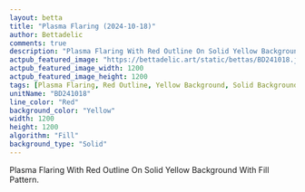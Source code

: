 ```yaml
---
layout: betta
title: "Plasma Flaring (2024-10-18)"
author: Bettadelic
comments: true
description: "Plasma Flaring With Red Outline On Solid Yellow Background With Fill Pattern."
actpub_featured_image: "https://bettadelic.art/static/bettas/BD241018.jpg"
actpub_featured_image_width: 1200
actpub_featured_image_height: 1200
tags: [Plasma Flaring, Red Outline, Yellow Background, Solid Background Pattern, Fill Pattern, October 2024]
unitName: "BD241018"
line_color: "Red"
background_color: "Yellow"
width: 1200
height: 1200
algorithm: "Fill"
background_type: "Solid"
---
```


Plasma Flaring With Red Outline On Solid Yellow Background With Fill Pattern.

